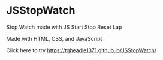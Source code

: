 # JSStopWatch
Stop Watch made with JS
Start
Stop
Reset
Lap

Made with HTML, CSS, and JavaScript


Click here to try
https://tgheadle1371.github.io/JSStopWatch/